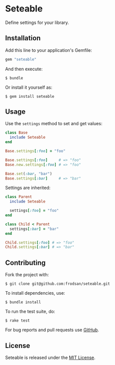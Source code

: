 Seteable
========

Define settings for your library.

Installation
------------

Add this line to your application's Gemfile:

```ruby
gem "seteable"
```

And then execute:

```
$ bundle
```

Or install it yourself as:

```
$ gem install seteable
```

Usage
-----

Use the `settings` method to set and get values:

```ruby
class Base
  include Seteable
end

Base.settings[:foo] = "foo"

Base.settings[:foo]     # => "foo"
Base.new.settings[:foo] # => "foo"

Base.set(:bar, "bar")
Base.settings[:bar]     # => "bar"
```

Settings are inherited:

```ruby
class Parent
  include Seteable

  settings[:foo] = "foo"
end

class Child < Parent
  settings[:bar] = "bar"
end

Child.settings[:foo] # => "foo"
Child.settings[:bar] # => "bar"
```

Contributing
------------

Fork the project with:

```
$ git clone git@github.com:frodsan/seteable.git
```

To install dependencies, use:

```
$ bundle install
```

To run the test suite, do:

```
$ rake test
```

For bug reports and pull requests use [GitHub][issues].

License
-------

Seteable is released under the [MIT License][mit].

[mit]: http://www.opensource.org/licenses/MIT
[issues]: https://github.com/frodsan/seteable/issues
